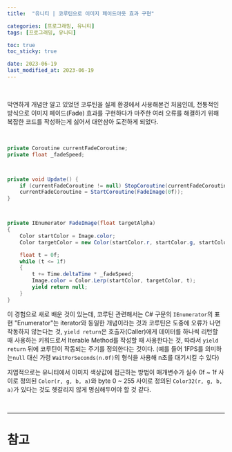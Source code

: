 ```yaml
---
title:  "유니티 | 코루틴으로 이미지 페이드아웃 효과 구현"

categories: [프로그래밍, 유니티]
tags: [프로그래밍, 유니티]

toc: true
toc_sticky: true

date: 2023-06-19
last_modified_at: 2023-06-19
---
```


<br>

막연하게 개념만 알고 있었던 코루틴을 실제 환경에서 사용해본건 처음인데, 전통적인 방식으로 이미지 페이드(Fade) 효과를 구현하다가 마주한 여러 오류를 해결하기 위해 복잡한 코드를 작성하는게 싫어서 대안삼아 도전하게 되었다.

<br>

```cs
private Coroutine currentFadeCoroutine;
private float _fadeSpeed;



private void Update() {
    if (currentFadeCoroutine != null) StopCoroutine(currentFadeCoroutine);
    currentFadeCoroutine = StartCoroutine(FadeImage(0f));
}



private IEnumerator FadeImage(float targetAlpha)
{
    Color startColor = Image.color;
    Color targetColor = new Color(startColor.r, startColor.g, startColor.b, targetAlpha);

    float t = 0f;
    while (t <= 1f)
    {
        t += Time.deltaTime * _fadeSpeed;
        Image.color = Color.Lerp(startColor, targetColor, t);
        yield return null;
    }
}
```

이 경험으로 새로 배운 것이 있는데, 코루틴 관련해서는 C# 구문의 `IEnumerator`의 표현 "Enumerator"는 iterator와 동일한 개념이라는 것과 코루틴은 도중에 오류가 나면 작동하지 않는다는 것, `yield return`은 호출자(Caller)에게 데이터를 하나씩 리턴할 때 사용하는 키워드로서 Iterable Method를 작성할 때 사용한다는 것, 따라서 `yield return` 뒤에 코루틴이 작동되는 주기를 정의한다는 것이다. (예를 들어 1FPS를 의미하는`null` 대신 가령 `WaitForSeconds(n.0f)`의 형식을 사용해 n초를 대기시킬 수 있다)

지엽적으로는 유니티에서 이미지 색상값에 접근하는 방법이 매개변수가 실수 0f ~ 1f 사이로 정의된 `Color(r, g, b, a)`와 byte 0 ~ 255 사이로 정의된 `Color32(r, g, b, a)`가 있다는 것도 헷갈리지 않게 명심해두어야 할 것 같다.

<br>

---
# 참고